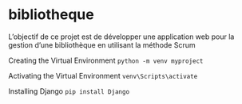 # bibliotheque
L’objectif de ce projet est de développer une application web pour la gestion d’une bibliothèque en utilisant la méthode Scrum

Creating the Virtual Environment
```python -m venv myproject```

Activating the Virtual Environment
```venv\Scripts\activate```

Installing Django
```pip install Django ```

